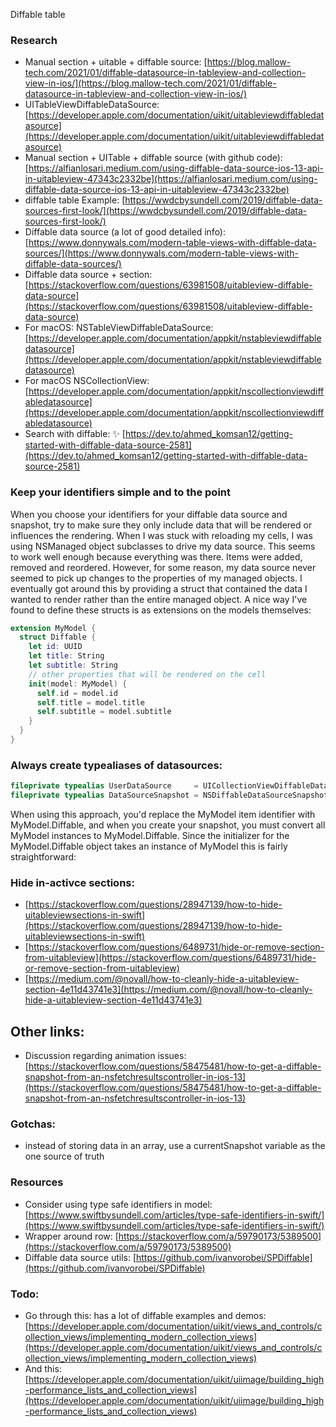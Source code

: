 Diffable table<!--more-->

### Research
- Manual section + uitable + diffable source: [https://blog.mallow-tech.com/2021/01/diffable-datasource-in-tableview-and-collection-view-in-ios/](https://blog.mallow-tech.com/2021/01/diffable-datasource-in-tableview-and-collection-view-in-ios/)
- UITableViewDiffableDataSource: [https://developer.apple.com/documentation/uikit/uitableviewdiffabledatasource](https://developer.apple.com/documentation/uikit/uitableviewdiffabledatasource)
- Manual section + UITable + diffable source (with github code): [https://alfianlosari.medium.com/using-diffable-data-source-ios-13-api-in-uitableview-47343c2332be](https://alfianlosari.medium.com/using-diffable-data-source-ios-13-api-in-uitableview-47343c2332be)
- diffable table Example: [https://wwdcbysundell.com/2019/diffable-data-sources-first-look/](https://wwdcbysundell.com/2019/diffable-data-sources-first-look/)
- Diffable data source (a lot of good detailed info): [https://www.donnywals.com/modern-table-views-with-diffable-data-sources/](https://www.donnywals.com/modern-table-views-with-diffable-data-sources/)
- Diffable data source + section: [https://stackoverflow.com/questions/63981508/uitableview-diffable-data-source](https://stackoverflow.com/questions/63981508/uitableview-diffable-data-source)
- For macOS: NSTableViewDiffableDataSource: [https://developer.apple.com/documentation/appkit/nstableviewdiffabledatasource](https://developer.apple.com/documentation/appkit/nstableviewdiffabledatasource)
- For macOS NSCollectionView: [https://developer.apple.com/documentation/appkit/nscollectionviewdiffabledatasource](https://developer.apple.com/documentation/appkit/nscollectionviewdiffabledatasource)
- Search with diffable: ✨ [https://dev.to/ahmed_komsan12/getting-started-with-diffable-data-source-2581](https://dev.to/ahmed_komsan12/getting-started-with-diffable-data-source-2581)

### Keep your identifiers simple and to the point
When you choose your identifiers for your diffable data source and snapshot, try to make sure they only include data that will be rendered or influences the rendering. When I was stuck with reloading my cells, I was using NSManaged object subclasses to drive my data source. This seems to work well enough because everything was there. Items were added, removed and reordered. However, for some reason, my data source never seemed to pick up changes to the properties of my managed objects. I eventually got around this by providing a struct that contained the data I wanted to render rather than the entire managed object. A nice way I've found to define these structs is as extensions on the models themselves:

```swift
extension MyModel {
  struct Diffable {
    let id: UUID
    let title: String
    let subtitle: String
    // other properties that will be rendered on the cell
    init(model: MyModel) {
      self.id = model.id
      self.title = model.title
      self.subtitle = model.subtitle
    }
  }
}
```

### Always create typealiases of datasources:
```swift
fileprivate typealias UserDataSource     = UICollectionViewDiffableDataSource<ViewController.Section, Contact>
fileprivate typealias DataSourceSnapshot = NSDiffableDataSourceSnapshot<ViewController.Section, Contact>
```

When using this approach, you'd replace the MyModel item identifier with MyModel.Diffable, and when you create your snapshot, you must convert all MyModel instances to MyModel.Diffable. Since the initializer for the MyModel.Diffable object takes an instance of MyModel this is fairly straightforward:

### Hide in-activce sections:
- [https://stackoverflow.com/questions/28947139/how-to-hide-uitableviewsections-in-swift](https://stackoverflow.com/questions/28947139/how-to-hide-uitableviewsections-in-swift)
- [https://stackoverflow.com/questions/6489731/hide-or-remove-section-from-uitableview](https://stackoverflow.com/questions/6489731/hide-or-remove-section-from-uitableview)
- [https://medium.com/@novall/how-to-cleanly-hide-a-uitableview-section-4e11d43741e3](https://medium.com/@novall/how-to-cleanly-hide-a-uitableview-section-4e11d43741e3)

## Other links:
- Discussion regarding animation issues: [https://stackoverflow.com/questions/58475481/how-to-get-a-diffable-snapshot-from-an-nsfetchresultscontroller-in-ios-13](https://stackoverflow.com/questions/58475481/how-to-get-a-diffable-snapshot-from-an-nsfetchresultscontroller-in-ios-13)

### Gotchas:
- instead of storing data in an array, use a currentSnapshot variable as the one source of truth

### Resources
- Consider using type safe identifiers in model: [https://www.swiftbysundell.com/articles/type-safe-identifiers-in-swift/](https://www.swiftbysundell.com/articles/type-safe-identifiers-in-swift/)
- Wrapper around row: [https://stackoverflow.com/a/59790173/5389500](https://stackoverflow.com/a/59790173/5389500)
- Diffable data source utils: [https://github.com/ivanvorobei/SPDiffable](https://github.com/ivanvorobei/SPDiffable)

### Todo:
- Go through this: has a lot of diffable examples and demos: [https://developer.apple.com/documentation/uikit/views_and_controls/collection_views/implementing_modern_collection_views](https://developer.apple.com/documentation/uikit/views_and_controls/collection_views/implementing_modern_collection_views)
- And this: [https://developer.apple.com/documentation/uikit/uiimage/building_high-performance_lists_and_collection_views](https://developer.apple.com/documentation/uikit/uiimage/building_high-performance_lists_and_collection_views)